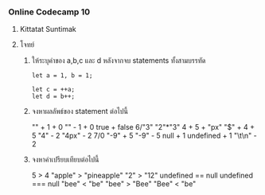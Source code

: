 ### Online Codecamp 10

1. Kittatat Suntimak

2. โจทย์

    1. ให้ระบุค่าของ a,b,c และ d หลังจากจบ statements ทั้งสามบรรทัด
        
        ```
        let a = 1, b = 1;

        let c = ++a;
        let d = b++;
        ```
    

    2. จงหาผลลัพธ์ของ statement ต่อไปนี้

        "" + 1 + 0
        "" - 1 + 0
        true + false
        6/"3"
        "2"*"3"
        4 + 5 + "px"
        "$" + 4 + 5 
        "4" - 2
        "4px" - 2
        7/0
        "-9" + 5
        "-9" - 5
        null + 1
        undefined + 1
        "\t\n" - 2

        
    3. จงหาค่าเปรียบเทียบต่อไปนี้

        5 > 4
        "apple" > "pineapple"
        "2" > "12"
        undefined == null
        undefined === null
        "bee" < "be"
        "bee" > "Bee"
        "Bee" < "be"
    